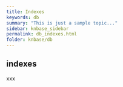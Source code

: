 ```yaml
---
title: Indexes
keywords: db
summary: "This is just a sample topic..."
sidebar: knbase_sidebar
permalink: db_indexes.html
folder: knbase/db
---
```


## indexes

xxx

